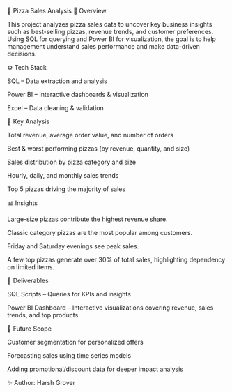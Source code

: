 🍕 Pizza Sales Analysis
📌 Overview

This project analyzes pizza sales data to uncover key business insights such as best-selling pizzas, revenue trends, and customer preferences. Using SQL for querying and Power BI for visualization, the goal is to help management understand sales performance and make data-driven decisions.

⚙️ Tech Stack

SQL – Data extraction and analysis

Power BI – Interactive dashboards & visualization

Excel – Data cleaning & validation

🔑 Key Analysis

Total revenue, average order value, and number of orders

Best & worst performing pizzas (by revenue, quantity, and size)

Sales distribution by pizza category and size

Hourly, daily, and monthly sales trends

Top 5 pizzas driving the majority of sales

📊 Insights

Large-size pizzas contribute the highest revenue share.

Classic category pizzas are the most popular among customers.

Friday and Saturday evenings see peak sales.

A few top pizzas generate over 30% of total sales, highlighting dependency on limited items.

🚀 Deliverables

SQL Scripts – Queries for KPIs and insights

Power BI Dashboard – Interactive visualizations covering revenue, sales trends, and top products

📌 Future Scope

Customer segmentation for personalized offers

Forecasting sales using time series models

Adding promotional/discount data for deeper impact analysis

✨ Author: Harsh Grover
